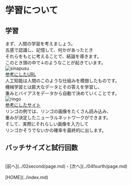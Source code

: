 # 学習について

## 学習
まず、人間の学習を考えましょう。  
五感で認識し、記憶して、何かがあったとき  
それらをもとに考えることで、結論を導きます。  
このとき頭の中で↓のようなことが起きています。  
![sinapusu](https://www.jst.go.jp/pr/announce/20150122/icons/zu1.gif)
<br>
[参考にしたURL](https://www.jst.go.jp/pr/announce/20150122/index.html)
<br>
人工知能は人間のこのような仕組みを模倣したものです。  
機械学習とは膨大なデータとその答えを学習し、  
重みとバイアスをデータから自動で決めていくことです。  
![ringo](https://internet.watch.impress.co.jp/img/iw/docs/1138/111/ai01-01_s.jpg)
<br>
[参考にしたサイト](https://internet.watch.impress.co.jp/docs/column/ai_keyword/1138111.html)
<br>
リンゴの例では、リンゴの画像をたくさん読み込み、  
重みが決定したニューラルネットワークができます。  
そして、実際にそれらしい画像を入力して  
リンゴかそうでないかの確率を最終的に出します。  

## バッチサイズと試行回数

<br>
[前へ](../02second/page.md)・[次へ](../04fourth/page.md)
<br>
<br>
[HOME](../index.md)
